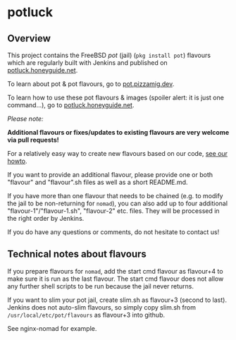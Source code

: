 # potluck

## Overview

This project contains the FreeBSD *pot* (jail) (```pkg install pot```) flavours which are regularly built with Jenkins and published on [potluck.honeyguide.net](https://potluck.honeyguide.net).

To learn about pot & pot flavours, go to [pot.pizzamig.dev](https://pot.pizzamig.dev).

To learn how to use these pot flavours & images (spoiler alert: it is just one command...), go to [potluck.honeyguide.net](https://potluck.honeyguide.net).

*Please note:*

**Additional flavours or fixes/updates to existing flavours are very welcome via pull requests!**

For a relatively easy way to create new flavours based on our code, [see our howto](https://potluck.honeyguide.net/howto/).

If you want to provide an additional flavour, please provide one or both "flavour" and "flavour".sh files as well as a short README.md.

If you have more than one flavour that needs to be chained (e.g. to modify the jail to be non-returning for ```nomad```), you can also add up to four additional "flavour-1"/"flavour-1.sh", "flavour-2" etc. files. They will be processed in the right order by Jenkins.

If you do have any questions or comments, do not hesitate to contact us!

## Technical notes about flavours

If you prepare flavours for ```nomad```, add the start cmd flavour as flavour+4 to make sure it is run as the last flavour. The start cmd flavour does not allow any further shell scripts to be run because the jail never returns.

If you want to slim your pot jail, create slim.sh as flavour+3 (second to last). Jenkins does not auto-slim flavours, so simply copy slim.sh from ```/usr/local/etc/pot/flavours``` as flavour+3 into github.

See nginx-nomad for example.

